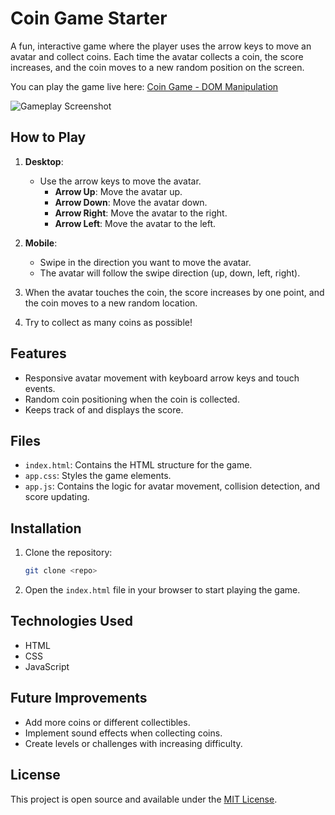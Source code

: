 

# Coin Game Starter

A fun, interactive game where the player uses the arrow keys to move an avatar and collect coins. Each time the avatar collects a coin, the score increases, and the coin moves to a new random position on the screen.

You can play the game live here: [Coin Game - DOM Manipulation](https://iheathers.github.io/Coin-Game-DOM-Manipulation/)

![Gameplay Screenshot](https://media.giphy.com/media/Hx13ouuEzEff1GbcpJ/giphy.gif)

## How to Play

1. **Desktop**:
   - Use the arrow keys to move the avatar.
     - **Arrow Up**: Move the avatar up.
     - **Arrow Down**: Move the avatar down.
     - **Arrow Right**: Move the avatar to the right.
     - **Arrow Left**: Move the avatar to the left.
   
2. **Mobile**:
   - Swipe in the direction you want to move the avatar.
   - The avatar will follow the swipe direction (up, down, left, right).

3. When the avatar touches the coin, the score increases by one point, and the coin moves to a new random location.

4. Try to collect as many coins as possible!

## Features

- Responsive avatar movement with keyboard arrow keys and touch events.
- Random coin positioning when the coin is collected.
- Keeps track of and displays the score.

## Files

- `index.html`: Contains the HTML structure for the game.
- `app.css`: Styles the game elements.
- `app.js`: Contains the logic for avatar movement, collision detection, and score updating.

## Installation

1. Clone the repository:
   ```bash
   git clone <repo>
   ```
   
2. Open the `index.html` file in your browser to start playing the game.

## Technologies Used

- HTML
- CSS
- JavaScript

## Future Improvements

- Add more coins or different collectibles.
- Implement sound effects when collecting coins.
- Create levels or challenges with increasing difficulty.

## License

This project is open source and available under the [MIT License](LICENSE).
